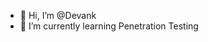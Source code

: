 - 👋 Hi, I’m @Devank
- 🌱 I’m currently learning Penetration Testing


<!---
Devank214/Devank214 is a ✨ special ✨ repository because its `README.md` (this file) appears on your GitHub profile.
You can click the Preview link to take a look at your changes.
--->
